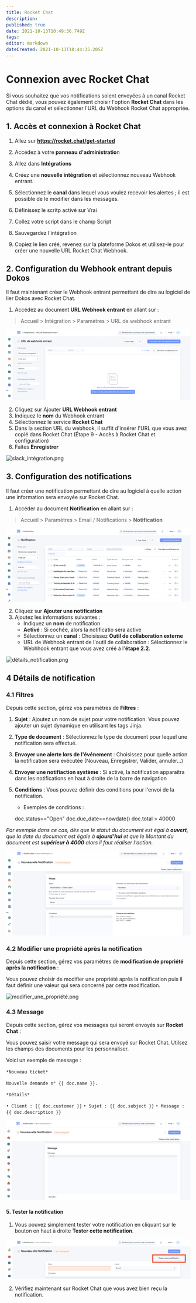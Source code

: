 ```yaml
---
title: Rocket Chat
description: 
published: true
date: 2021-10-13T10:49:36.749Z
tags: 
editor: markdown
dateCreated: 2021-10-13T10:44:35.205Z
---
```


# Connexion avec Rocket Chat

Si vous souhaitez que vos notifications soient envoyées à un canal Rocket Chat dédié, vous pouvez également choisir l'option **Rocket Chat** dans les options du canal et sélectionner l'URL du Webhook Rocket Chat appropriée.

## 1. Accès et connexion à Rocket Chat

1. Allez sur **<a href="https://rocket.chat/get-started" target="_blank">https://rocket.chat/get-started</a>**

2. Accédez à votre **panneau d'administratio**n
3. Allez dans **Intégrations**
4. Créez une **nouvelle intégration** et sélectionnez nouveau Webhook entrant.
5. Sélectionnez le **canal** dans lequel vous voulez recevoir les alertes ; il est possible de le modifier dans les messages.
6. Définissez le scritp activé sur Vrai 
7. Collez votre script dans le champ Script
8. Sauvegardez l'intégration
9. Copiez le lien créé, revenez sur la plateforme Dokos et utilisez-le pour créer une nouvelle URL Rocket Chat Webhook.

## 2. Configuration du Webhook entrant depuis Dokos

Il faut maintenant créer le Webhook entrant permettant de dire au logiciel de lier Dokos avec Rocket Chat. 

1. Accédez au document **URL Webhook entrant** en allant sur :

> Accueil > Intégration > Paramètres > URL de webhook entrant

![liste_webhook.png](/content/integrations/google-chat/liste_webhook.png)

2. Cliquez sur Ajouter **URL Webhook entrant**
3. Indiquez le **nom** du Webhook entrant
4. Sélectionnez le service **Rocket Chat**
5. Dans la section URL du webhook, il suffit d'insérer l'URL que vous avez copié dans Rocket Chat (Étape 9 - Accès à Rocket Chat et configuration)
6. Faites **Enregistrer**

![slack_intégration.png](/content/integrations/slack/slack_intégration.png)

## 3. Configuration des notifications

Il faut créer une notification permettant de dire au logiciel à quelle action une information sera envoyée sur Rocket Chat.

1. Accéder au document **Notification** en allant sur :

> Accueil > Paramètres > Email / Notifications > **Notification**

![liste_notification.png](/content/integrations/google-chat/liste_notification.png)

2. Cliquez sur **Ajouter une notification**
3. Ajoutez les informations suivantes :
	- Indiquez un **nom** de notification
	- **Activé** : Si cochée, alors la notificatio sera active
	- Sélectionnez un **canal** : Choisissez **Outil de collaboration externe**
	- URL de Webhook entrant de l'outil de collaboration : Sélectionnez le Webhhook entrant que vous avez créé à l'**étape 2.2**.

![détails_notification.png](/content/integrations/google-chat/détails_notification.png)

## 4 Détails de notification

### 4.1 Filtres

Depuis cette section, gérez vos paramètres de **Filtres** :

1. **Sujet** : Ajoutez un nom de sujet pour votre notification. Vous pouvez ajouter un sujet dynamique en utilisant les tags Jinja.
2. **Type de document** : Sélectionnez le type de document pour lequel une notification sera effectué.
3. **Envoyer une alerte lors de l'événement** : Choisissez pour quelle action la notification sera exécutée (Nouveau, Enregistrer, Valider, annuler...)
4. **Envoyer une notifiaction système** : Si activé, la notification apparaîtra dans les notifications en haut à droite de la barre de navigation
5. **Conditions** : Vous pouvez définir des conditions pour l'envoi de la notification. 

	- Exemples de conditions : 

	doc.status=="Open"
	doc.due_date==nowdate()
	doc.total > 40000 

*Par exemple dans ce cas, dès que le statut du document est égal à **ouvert**, que la date du document est égale à **ajourd'hui** et que le Montant du document est **supérieur à 4000** alors il faut réaliser l'action.*

![filtres_notification.png](/content/integrations/google-chat/filtres_notification.png)

### 4.2 Modifier une propriété après la notification

Depuis cette section, gérez vos paramètres de **modification de propriété après la notification** :

Vous pouvez choisir de modifier une propriété après la notification puis il faut définir une valeur qui sera concerné par cette modification.

![modifier_une_propriété.png](/content/integrations/google-chat/modifier_une_propriété.png)

### 4.3 Message

Depuis cette section, gérez vos messages qui seront envoyés sur **Rocket Chat** :

Vous pouvez saisir votre message qui sera envoyé sur Rocket Chat. Utilsez les champs des documents pour les personnaliser.

Voici un exemple de message :

`*Nouveau ticket*`

`Nouvelle demande n° {{ doc.name }}.`

`*Détails*`

`• Client : {{ doc.customer }}`
`• Sujet : {{ doc.subject }}`
`• Message : {{ doc.description }}`

![message_notification.png](/content/integrations/google-chat/message_notification.png)

#### 5. Tester la notification

1. Vous pouvez simplement tester votre notification en cliquant sur le bouton en haut à droite **Tester cette notification**.

![tester_notification.png](/content/integrations/google-chat/tester_notification.png)

2. Vérifiez maintenant sur Rocket Chat que vous avez bien reçu la notification.
